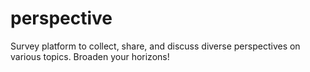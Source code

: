 # perspective
Survey platform to collect, share, and discuss diverse perspectives on various topics. Broaden your horizons!
